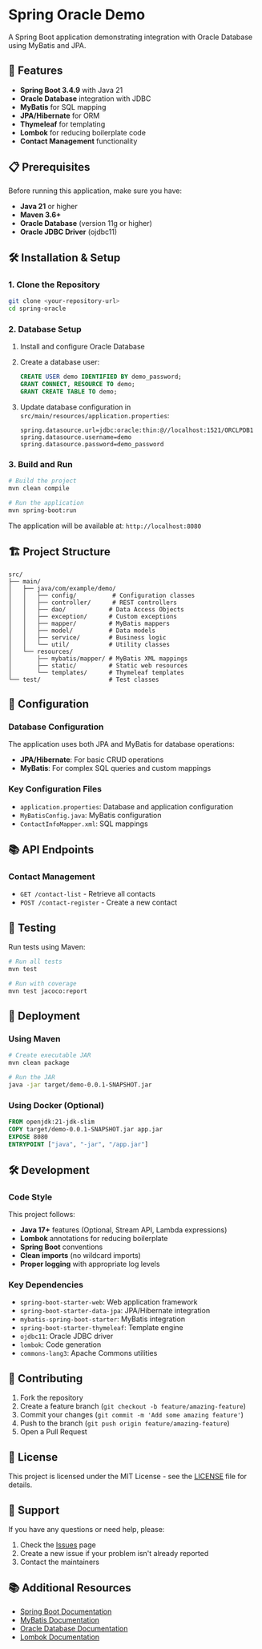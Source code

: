 # Spring Oracle Demo

A Spring Boot application demonstrating integration with Oracle Database using MyBatis and JPA.

## 🚀 Features

- **Spring Boot 3.4.9** with Java 21
- **Oracle Database** integration with JDBC
- **MyBatis** for SQL mapping
- **JPA/Hibernate** for ORM
- **Thymeleaf** for templating
- **Lombok** for reducing boilerplate code
- **Contact Management** functionality

## 📋 Prerequisites

Before running this application, make sure you have:

- **Java 21** or higher
- **Maven 3.6+**
- **Oracle Database** (version 11g or higher)
- **Oracle JDBC Driver** (ojdbc11)

## 🛠️ Installation & Setup

### 1. Clone the Repository

```bash
git clone <your-repository-url>
cd spring-oracle
```

### 2. Database Setup

1. Install and configure Oracle Database
2. Create a database user:
   ```sql
   CREATE USER demo IDENTIFIED BY demo_password;
   GRANT CONNECT, RESOURCE TO demo;
   GRANT CREATE TABLE TO demo;
   ```

3. Update database configuration in `src/main/resources/application.properties`:
   ```properties
   spring.datasource.url=jdbc:oracle:thin:@//localhost:1521/ORCLPDB1
   spring.datasource.username=demo
   spring.datasource.password=demo_password
   ```

### 3. Build and Run

```bash
# Build the project
mvn clean compile

# Run the application
mvn spring-boot:run
```

The application will be available at: `http://localhost:8080`

## 🏗️ Project Structure

```
src/
├── main/
│   ├── java/com/example/demo/
│   │   ├── config/          # Configuration classes
│   │   ├── controller/      # REST controllers
│   │   ├── dao/            # Data Access Objects
│   │   ├── exception/      # Custom exceptions
│   │   ├── mapper/         # MyBatis mappers
│   │   ├── model/          # Data models
│   │   ├── service/        # Business logic
│   │   └── util/           # Utility classes
│   └── resources/
│       ├── mybatis/mapper/ # MyBatis XML mappings
│       ├── static/         # Static web resources
│       └── templates/      # Thymeleaf templates
└── test/                   # Test classes
```

## 🔧 Configuration

### Database Configuration

The application uses both JPA and MyBatis for database operations:

- **JPA/Hibernate**: For basic CRUD operations
- **MyBatis**: For complex SQL queries and custom mappings

### Key Configuration Files

- `application.properties`: Database and application configuration
- `MyBatisConfig.java`: MyBatis configuration
- `ContactInfoMapper.xml`: SQL mappings

## 📚 API Endpoints

### Contact Management

- `GET /contact-list` - Retrieve all contacts
- `POST /contact-register` - Create a new contact

## 🧪 Testing

Run tests using Maven:

```bash
# Run all tests
mvn test

# Run with coverage
mvn test jacoco:report
```

## 🚀 Deployment

### Using Maven

```bash
# Create executable JAR
mvn clean package

# Run the JAR
java -jar target/demo-0.0.1-SNAPSHOT.jar
```

### Using Docker (Optional)

```dockerfile
FROM openjdk:21-jdk-slim
COPY target/demo-0.0.1-SNAPSHOT.jar app.jar
EXPOSE 8080
ENTRYPOINT ["java", "-jar", "/app.jar"]
```

## 🛠️ Development

### Code Style

This project follows:
- **Java 17+** features (Optional, Stream API, Lambda expressions)
- **Lombok** annotations for reducing boilerplate
- **Spring Boot** conventions
- **Clean imports** (no wildcard imports)
- **Proper logging** with appropriate log levels

### Key Dependencies

- `spring-boot-starter-web`: Web application framework
- `spring-boot-starter-data-jpa`: JPA/Hibernate integration
- `mybatis-spring-boot-starter`: MyBatis integration
- `spring-boot-starter-thymeleaf`: Template engine
- `ojdbc11`: Oracle JDBC driver
- `lombok`: Code generation
- `commons-lang3`: Apache Commons utilities

## 📝 Contributing

1. Fork the repository
2. Create a feature branch (`git checkout -b feature/amazing-feature`)
3. Commit your changes (`git commit -m 'Add some amazing feature'`)
4. Push to the branch (`git push origin feature/amazing-feature`)
5. Open a Pull Request

## 📄 License

This project is licensed under the MIT License - see the [LICENSE](LICENSE) file for details.

## 🤝 Support

If you have any questions or need help, please:

1. Check the [Issues](https://github.com/your-username/spring-oracle/issues) page
2. Create a new issue if your problem isn't already reported
3. Contact the maintainers

## 📚 Additional Resources

- [Spring Boot Documentation](https://docs.spring.io/spring-boot/docs/current/reference/htmlsingle/)
- [MyBatis Documentation](https://mybatis.org/mybatis-3/)
- [Oracle Database Documentation](https://docs.oracle.com/en/database/)
- [Lombok Documentation](https://projectlombok.org/features/all)
